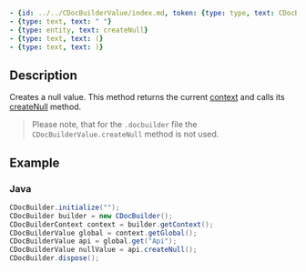 ```yml signature
- {id: ../../CDocBuilderValue/index.md, token: {type: type, text: CDocBuilderValue}}
- {type: text, text: " "}
- {type: entity, text: createNull}
- {type: text, text: (}
- {type: text, text: )}
```

## Description

Creates a null value. This method returns the current [context](../CDocBuilderContext/CDocBuilderContext.md) and calls its [createNull](../CDocBuilderContext/createNull.md) method.

> Please note, that for the `.docbuilder` file the `CDocBuilderValue.createNull` method is not used.

## Example

### Java

``` java
CDocBuilder.initialize("");
CDocBuilder builder = new CDocBuilder();
CDocBuilderContext context = builder.getContext();
CDocBuilderValue global = context.getGlobal();
CDocBuilderValue api = global.get("Api");
CDocBuilderValue nullValue = api.createNull();
CDocBuilder.dispose();
```
